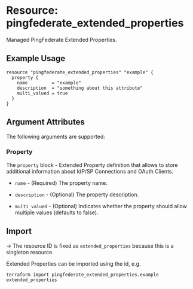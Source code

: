 # Resource: pingfederate_extended_properties

Managed PingFederate Extended Properties.

## Example Usage
```hcl
resource "pingfederate_extended_properties" "example" {
  property {
    name         = "example"
    description  = "something about this attribute"
    multi_valued = true
  }
}
```

## Argument Attributes

The following arguments are supported:

### Property

The `property` block - Extended Property definition that allows to store additional information about IdP/SP Connections and OAuth Clients.

- `name` - (Required) The property name.

- `description` - (Optional) The property description.

- `multi_valued` - (Optional) Indicates whether the property should allow multiple values (defaults to false).

## Import

-> The resource ID is fixed as `extended_properties` because this is a singleton resource.

Extended Properties can be imported using the id, e.g.

```
terraform import pingfederate_extended_properties.example extended_properties
```
